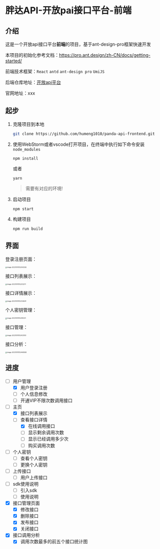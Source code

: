 # 胖达API-开放pai接口平台-前端

## 介绍

这是一个开放api接口平台**前端**的项目，基于ant-design-pro框架快速开发

本项目的初始化参考文档：https://pro.ant.design/zh-CN/docs/getting-started/

前端技术框架：`React` `antd` `ant-design pro` `UmiJS`

后端仓库地址：[开放api平台](https://github.com/humeng1010/open-api-platform)

官网地址：xxx

## 起步

1. 克隆项目到本地

   ```sh
   git clone https://github.com/humeng1010/panda-api-frontend.git
   ```

2. 使用WebStorm或者vscode打开项目，在终端中执行如下命令安装 `node_modules`

   ```
   npm install
   ```

   或者

   ```
   yarn
   ```

   > 需要有对应的环境!

3. 启动项目

   ```
   npm start
   ```

4. 构建项目

   ```
   npm run build
   ```



## 界面

登录注册页面：

<img src="https://cdn.jsdelivr.net/gh/humeng1010/cloud-images/blog-images/202310101520483.png" alt="image-20231010152043026" style="zoom: 33%;" />

接口列表展示：

<img src="https://cdn.jsdelivr.net/gh/humeng1010/cloud-images/blog-images/202310101522398.png" alt="image-20231010152253211" style="zoom:33%;" />

接口详情展示：

<img src="https://cdn.jsdelivr.net/gh/humeng1010/cloud-images/blog-images/202310101523795.png" alt="image-20231010152334641" style="zoom:33%;" />

个人密钥管理：

<img src="https://cdn.jsdelivr.net/gh/humeng1010/cloud-images/blog-images/202310101524468.png" alt="image-20231010152416331" style="zoom:33%;" />

接口管理：

<img src="https://cdn.jsdelivr.net/gh/humeng1010/cloud-images/blog-images/202310101524163.png" alt="image-20231010152433100" style="zoom:33%;" />

接口分析：

<img src="https://cdn.jsdelivr.net/gh/humeng1010/cloud-images/blog-images/202310101524663.png" alt="image-20231010152446588" style="zoom:33%;" />



## 进度

- [ ] 用户管理
  - [x] 用户登录注册
  - [ ] 个人信息修改
  - [ ] 开通VIP不限次数调用接口
- [ ] 主页
  - [x] 接口列表展示
  - [ ] 查看接口详情
    - [x] 在线调用接口
    - [ ] 显示剩余调用次数
    - [ ] 显示已经调用多少次
    - [ ] 购买调用次数
- [ ] 个人密钥
  - [ ] 查看个人密钥
  - [ ] 更换个人密钥
- [ ] 上传接口
  - [ ] 用户上传接口
- [ ] sdk使用说明
  - [ ] 引入sdk
  - [ ] 使用说明
- [x] 接口管理页面
  - [x] 修改接口
  - [x] 删除接口
  - [x] 发布接口
  - [x] 关闭接口
- [x] 接口调用分析
  - [x] 调用次数最多的前五个接口统计图
